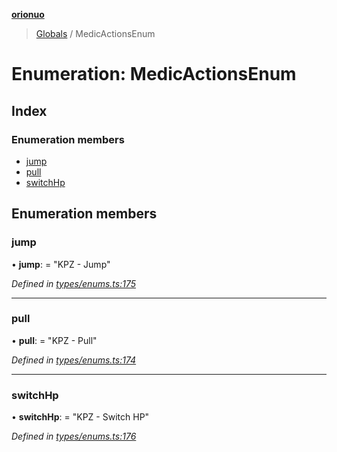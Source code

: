 **[orionuo](../README.md)**

> [Globals](../globals.md) / MedicActionsEnum

# Enumeration: MedicActionsEnum

## Index

### Enumeration members

* [jump](medicactionsenum.md#jump)
* [pull](medicactionsenum.md#pull)
* [switchHp](medicactionsenum.md#switchhp)

## Enumeration members

### jump

•  **jump**:  = "KPZ - Jump"

*Defined in [types/enums.ts:175](https://github.com/msviha/orionuo/blob/9bdc691/src/types/enums.ts#L175)*

___

### pull

•  **pull**:  = "KPZ - Pull"

*Defined in [types/enums.ts:174](https://github.com/msviha/orionuo/blob/9bdc691/src/types/enums.ts#L174)*

___

### switchHp

•  **switchHp**:  = "KPZ - Switch HP"

*Defined in [types/enums.ts:176](https://github.com/msviha/orionuo/blob/9bdc691/src/types/enums.ts#L176)*
